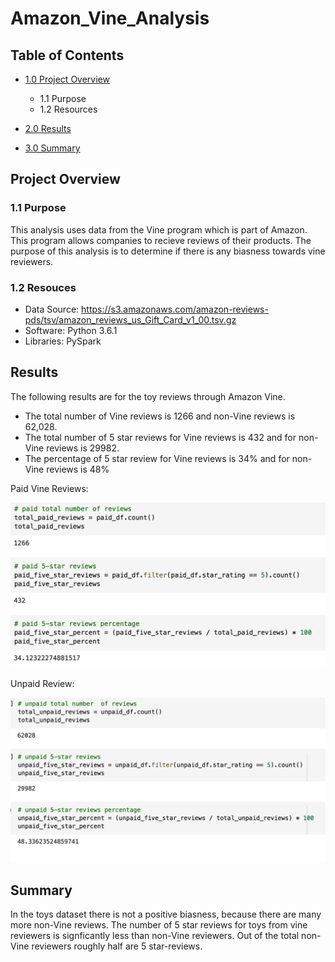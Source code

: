 # Amazon_Vine_Analysis

## Table of Contents
- [1.0 Project Overview](#Project-Overview)
  * 1.1 Purpose
  * 1.2 Resources
  
- [2.0 Results](#Results)

- [3.0 Summary](#Summary)

<a name="Project-Overview"></a>
## Project Overview
### 1.1 Purpose

This analysis uses data from the Vine program which is part of Amazon. This program allows companies to recieve reviews of their products. The purpose of this analysis is to determine if there is any biasness towards vine reviewers. 

### 1.2 Resouces
- Data Source: https://s3.amazonaws.com/amazon-reviews-pds/tsv/amazon_reviews_us_Gift_Card_v1_00.tsv.gz
- Software: Python 3.6.1
- Libraries: PySpark 

<a name="Results"></a>
## Results

The following results are for the toy reviews through Amazon Vine. 

* The total number of Vine reviews is 1266 and non-Vine reviews is 62,028. 
* The total number of 5 star reviews for Vine reviews is 432 and for non-Vine reviews is 29982.
* The percentage of 5 star review for Vine reviews is 34% and for non-Vine reviews is 48%

Paid Vine Reviews:                                   

![alt text](Paid_Reviews.png)       

Unpaid Review:

![alt text](Unpaid_Reviews.png)
 
 
<a name="Summary"></a>
## Summary

In the toys dataset there is not a positive biasness, because there are many more non-Vine reviews. The number of 5 star reviews for toys from vine reviewers is signficantly less than non-Vine reviewers. Out of the total non-Vine reviewers roughly half are 5 star-reviews. 
